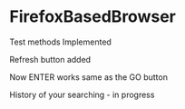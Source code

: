 # FirefoxBasedBrowser
Test methods Implemented

Refresh button added

Now ENTER works same as the GO button

History of your searching - in progress 
